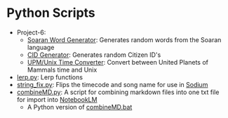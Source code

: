 # Python Scripts
- Project-6:
	- [Soaran Word Generator](./Project-6/generate_soaran_word.py): Generates random words from the Soaran language
	- [CID Generator](./Project-6/generate_cid.py): Generates random Citizen ID's
	- [UPM/Unix Time Converter](./Project-6/convert_upm_time.py): Convert between United Planets of Mammals time and Unix
- [lerp.py](lerp.py): Lerp functions
- [string_fix.py](string_fix.py): Flips the timecode and song name for use in [Sodium](https://github.com/LancersBucket/sodium)
- [combineMD.py](combineMD.py): A script for combining markdown files into one txt file for import into [NotebookLM](https://notebooklm.google.com/)
	- A Python version of [combineMD.bat](/Batch/combineMD.bat)